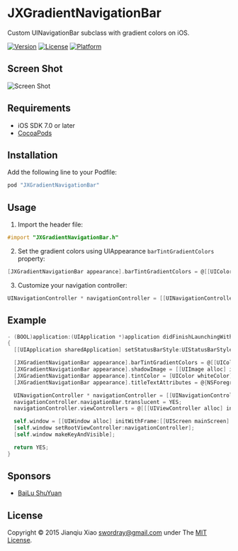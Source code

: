 # JXGradientNavigationBar

Custom UINavigationBar subclass with gradient colors on iOS.

[![Version](https://img.shields.io/cocoapods/v/JXGradientNavigationBar.svg?style=flat)](http://cocoapods.org/pods/JXGradientNavigationBar)
[![License](https://img.shields.io/cocoapods/l/JXGradientNavigationBar.svg?style=flat)](http://cocoapods.org/pods/JXGradientNavigationBar)
[![Platform](https://img.shields.io/cocoapods/p/JXGradientNavigationBar.svg?style=flat)](http://cocoapods.org/pods/JXGradientNavigationBar)

## Screen Shot

![Screen Shot](JXGradientNavigationBarExample/ScreenShot.png)

## Requirements

- iOS SDK 7.0 or later
- [CocoaPods](http://cocoapods.org)

## Installation

Add the following line to your Podfile:

```ruby
pod "JXGradientNavigationBar"
```

## Usage

1. Import the header file:

  ```objective-c
  #import "JXGradientNavigationBar.h"
  ```

2. Set the gradient colors using UIAppearance `barTintGradientColors` property:

  ```objective-c
  [JXGradientNavigationBar appearance].barTintGradientColors = @[[UIColor greenColor], [UIColor yellowColor]];
  ```

3. Customize your navigation controller:

  ```objective-c
  UINavigationController * navigationController = [[UINavigationController alloc] initWithNavigationBarClass:[JXGradientNavigationBar class] toolbarClass:nil];
  ```

## Example

```objective-c
- (BOOL)application:(UIApplication *)application didFinishLaunchingWithOptions:(NSDictionary *)launchOptions
{
  [[UIApplication sharedApplication] setStatusBarStyle:UIStatusBarStyleLightContent];

  [JXGradientNavigationBar appearance].barTintGradientColors = @[[UIColor greenColor], [UIColor yellowColor]];
  [JXGradientNavigationBar appearance].shadowImage = [[UIImage alloc] init];
  [JXGradientNavigationBar appearance].tintColor = [UIColor whiteColor];
  [JXGradientNavigationBar appearance].titleTextAttributes = @{NSForegroundColorAttributeName: [UIColor whiteColor]};

  UINavigationController * navigationController = [[UINavigationController alloc] initWithNavigationBarClass:[JXGradientNavigationBar class] toolbarClass:nil];
  navigationController.navigationBar.translucent = YES;
  navigationController.viewControllers = @[[[UIViewController alloc] init]];

  self.window = [[UIWindow alloc] initWithFrame:[[UIScreen mainScreen] bounds]];
  [self.window setRootViewController:navigationController];
  [self.window makeKeyAndVisible];

  return YES;
}
```

## Sponsors

* [BaiLu ShuYuan](https://bailushuyuan.org)

## License

Copyright © 2015 Jianqiu Xiao <swordray@gmail.com> under The [MIT License](http://opensource.org/licenses/MIT).
